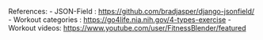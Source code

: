 References:
    - JSON-Field : https://github.com/bradjasper/django-jsonfield/
    - Workout categories : https://go4life.nia.nih.gov/4-types-exercise
    - Workout videos: https://www.youtube.com/user/FitnessBlender/featured
